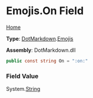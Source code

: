 # Emojis\.On Field

[Home](../../../README.md)

**Type**: [DotMarkdown](../../README.md)\.[Emojis](../README.md)

**Assembly**: DotMarkdown\.dll

```csharp
public const string On = ":on:"
```

### Field Value

System\.[String](https://docs.microsoft.com/en-us/dotnet/api/system.string)
